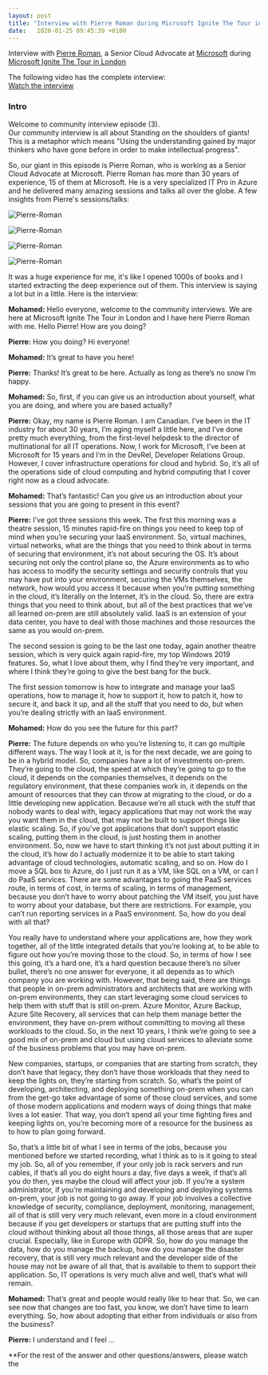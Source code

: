 ```yaml
---
layout: post
title: "Interview with Pierre Roman during Microsoft Ignite The Tour in London"
date:   2020-01-25 09:45:39 +0100
---
```


Interview with [Pierre Roman](https://developer.microsoft.com/en-us/advocates/pierre-roman), a Senior Cloud Advocate at [Microsoft](https://www.microsoft.com/) during [Microsoft Ignite The Tour in London](https://www.microsoft.com/en-gb/ignite-the-tour/london)

The following video has the complete interview:  
[Watch the interview](https://www.youtube.com/watch?v=jSdFG4FgK6w)

### Intro

Welcome to community interview episode (3).  
Our community interview is all about Standing on the shoulders of giants! This is a metaphor which means "Using the understanding gained by major thinkers who have gone before in order to make intellectual progress".

So, our giant in this episode is Pierre Roman, who is working as a Senior Cloud Advocate at Microsoft. Pierre Roman has more than 30 years of experience, 15 of them at Microsoft. He is a very specialized IT Pro in Azure and he delivered many amazing sessions and talks all over the globe. A few insights from Pierre's sessions/talks:

![Pierre-Roman](/assets/images/2020/01/Pierre-Roman-2.jpg)

![Pierre-Roman](/assets/images/2020/01/Pierre-Roman-1-1.jpg)

![Pierre-Roman](/assets/images/2020/01/Pierre-Roman-3.jpg)

![Pierre-Roman](/assets/images/2020/01/Pierre-Roman-4-2.jpg)

It was a huge experience for me, it's like I opened 1000s of books and I started extracting the deep experience out of them. This interview is saying a lot but in a little. Here is the interview:

**Mohamed:** Hello everyone, welcome to the community interviews. We are here at Microsoft Ignite The Tour in London and I have here Pierre Roman with me. Hello Pierre! How are you doing?

**Pierre:** How you doing? Hi everyone!

**Mohamed:** It’s great to have you here!

**Pierre:** Thanks! It’s great to be here. Actually as long as there’s no snow I’m happy.

**Mohamed:** So, first, if you can give us an introduction about yourself, what you are doing, and where you are based actually?

**Pierre:** Okay, my name is Pierre Roman. I am Canadian. I’ve been in the IT industry for about 30 years, I’m aging myself a little here, and I’ve done pretty much everything, from the first-level helpdesk to the director of multinational for all IT operations. Now, I work for Microsoft, I’ve been at Microsoft for 15 years and I’m in the DevRel, Developer Relations Group. However, I cover infrastructure operations for cloud and hybrid. So, it’s all of the operations side of cloud computing and hybrid computing that I cover right now as a cloud advocate.

**Mohamed:** That’s fantastic! Can you give us an introduction about your sessions that you are going to present in this event?

**Pierre:** I’ve got three sessions this week. The first this morning was a theatre session, 15 minutes rapid-fire on things you need to keep top of mind when you’re securing your IaaS environment. So, virtual machines, virtual networks, what are the things that you need to think about in terms of securing that environment, it’s not about securing the OS. It’s about securing not only the control plane so, the Azure environments as to who has access to modify the security settings and security controls that you may have put into your environment, securing the VMs themselves, the network, how would you access it because when you’re putting something in the cloud, it’s literally on the Internet, it’s in the cloud. So, there are extra things that you need to think about, but all of the best practices that we’ve all learned on-prem are still absolutely valid. IaaS is an extension of your data center, you have to deal with those machines and those resources the same as you would on-prem.

The second session is going to be the last one today, again another theatre session, which is very quick again rapid-fire, my top Windows 2019 features. So, what I love about them, why I find they’re very important, and where I think they’re going to give the best bang for the buck.

The first session tomorrow is how to integrate and manage your IaaS operations, how to manage it, how to support it, how to patch it, how to secure it, and back it up, and all the stuff that you need to do, but when you’re dealing strictly with an IaaS environment.

**Mohamed:** How do you see the future for this part?

**Pierre:** The future depends on who you’re listening to, it can go multiple different ways. The way I look at it, is for the next decade, we are going to be in a hybrid model. So, companies have a lot of investments on-prem. They’re going to the cloud, the speed at which they’re going to go to the cloud, it depends on the companies themselves, it depends on the regulatory environment, that these companies work in, it depends on the amount of resources that they can throw at migrating to the cloud, or do a little developing new application. Because we’re all stuck with the stuff that nobody wants to deal with, legacy applications that may not work the way you want them in the cloud, that may not be built to support things like elastic scaling. So, if you’ve got applications that don’t support elastic scaling, putting them in the cloud, is just hosting them in another environment. So, now we have to start thinking it’s not just about putting it in the cloud, it’s how do I actually modernize it to be able to start taking advantage of cloud technologies, automatic scaling, and so on. How do I move a SQL box to Azure, do I just run it as a VM, like SQL on a VM, or can I do PaaS services. There are some advantages to going the PaaS services route, in terms of cost, in terms of scaling, in terms of management, because you don’t have to worry about patching the VM itself, you just have to worry about your database, but there are restrictions. For example, you can’t run reporting services in a PaaS environment. So, how do you deal with all that?

You really have to understand where your applications are, how they work together, all of the little integrated details that you’re looking at, to be able to figure out how you’re moving those to the cloud. So, in terms of how I see this going, it’s a hard one, it’s a hard question because there’s no silver bullet, there’s no one answer for everyone, it all depends as to which company you are working with. However, that being said, there are things that people in on-prem administrators and architects that are working with on-prem environments, they can start leveraging some cloud services to help them with stuff that is still on-prem. Azure Monitor, Azure Backup, Azure Site Recovery, all services that can help them manage better the environment, they have on-prem without committing to moving all these workloads to the cloud. So, in the next 10 years, I think we’re going to see a good mix of on-prem and cloud but using cloud services to alleviate some of the business problems that you may have on-prem.

New companies, startups, or companies that are starting from scratch, they don’t have that legacy, they don’t have those workloads that they need to keep the lights on, they’re starting from scratch. So, what’s the point of developing, architecting, and deploying something on-prem when you can from the get-go take advantage of some of those cloud services, and some of those modern applications and modern ways of doing things that make lives a lot easier. That way, you don’t spend all your time fighting fires and keeping lights on, you’re becoming more of a resource for the business as to how to plan going forward.

So, that’s a little bit of what I see in terms of the jobs, because you mentioned before we started recording, what I think as to is it going to steal my job. So, all of you remember, if your only job is rack servers and run cables, if that’s all you do eight hours a day, five days a week, if that’s all you do then, yes maybe the cloud will affect your job. If you’re a system administrator, if you’re maintaining and developing and deploying systems on-prem, your job is not going to go away. If your job involves a collective knowledge of security, compliance, deployment, monitoring, management, all of that is still very very much relevant, even more in a cloud environment because if you get developers or startups that are putting stuff into the cloud without thinking about all those things, all those areas that are super crucial. Especially, like in Europe with GDPR. So, how do you manage the data, how do you manage the backup, how do you manage the disaster recovery, that is still very much relevant and the developer side of the house may not be aware of all that, that is available to them to support their application. So, IT operations is very much alive and well, that’s what will remain.

**Mohamed:** That’s great and people would really like to hear that. So, we can see now that changes are too fast, you know, we don’t have time to learn everything. So, how about adopting that either from individuals or also from the business?

**Pierre:** I understand and I feel ...

**For the rest of the answer and other questions/answers, please watch the
